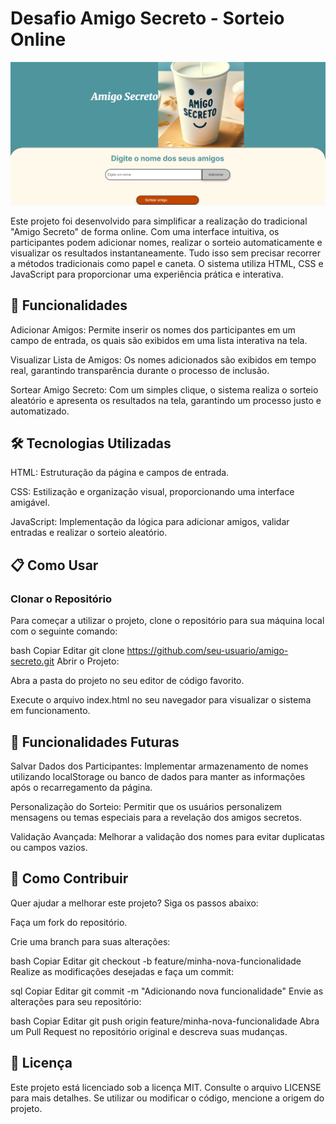 # **Desafio Amigo Secreto - Sorteio Online**
![Print do Projeto](assets/Amigo%20Secreto.png)

Este projeto foi desenvolvido para simplificar a realização do tradicional "Amigo Secreto" de forma online. Com uma interface intuitiva, os participantes podem adicionar nomes, realizar o sorteio automaticamente e visualizar os resultados instantaneamente. Tudo isso sem precisar recorrer a métodos tradicionais como papel e caneta. O sistema utiliza HTML, CSS e JavaScript para proporcionar uma experiência prática e interativa.

## **🚀 Funcionalidades**

Adicionar Amigos: Permite inserir os nomes dos participantes em um campo de entrada, os quais são exibidos em uma lista interativa na tela.

Visualizar Lista de Amigos: Os nomes adicionados são exibidos em tempo real, garantindo transparência durante o processo de inclusão.

Sortear Amigo Secreto: Com um simples clique, o sistema realiza o sorteio aleatório e apresenta os resultados na tela, garantindo um processo justo e automatizado.

## **🛠️ Tecnologias Utilizadas**

HTML: Estruturação da página e campos de entrada.

CSS: Estilização e organização visual, proporcionando uma interface amigável.

JavaScript: Implementação da lógica para adicionar amigos, validar entradas e realizar o sorteio aleatório.

## **📋 Como Usar**

### **Clonar o Repositório**

Para começar a utilizar o projeto, clone o repositório para sua máquina local com o seguinte comando:

bash
Copiar
Editar
git clone https://github.com/seu-usuario/amigo-secreto.git
Abrir o Projeto:

Abra a pasta do projeto no seu editor de código favorito.

Execute o arquivo index.html no seu navegador para visualizar o sistema em funcionamento.

## **🔮 Funcionalidades Futuras**

Salvar Dados dos Participantes: Implementar armazenamento de nomes utilizando localStorage ou banco de dados para manter as informações após o recarregamento da página.

Personalização do Sorteio: Permitir que os usuários personalizem mensagens ou temas especiais para a revelação dos amigos secretos.

Validação Avançada: Melhorar a validação dos nomes para evitar duplicatas ou campos vazios.

## **🤝 Como Contribuir**

Quer ajudar a melhorar este projeto? Siga os passos abaixo:

Faça um fork do repositório.

Crie uma branch para suas alterações:

bash
Copiar
Editar
git checkout -b feature/minha-nova-funcionalidade
Realize as modificações desejadas e faça um commit:

sql
Copiar
Editar
git commit -m "Adicionando nova funcionalidade"
Envie as alterações para seu repositório:

bash
Copiar
Editar
git push origin feature/minha-nova-funcionalidade
Abra um Pull Request no repositório original e descreva suas mudanças.

## **📄 Licença**

Este projeto está licenciado sob a licença MIT. Consulte o arquivo LICENSE para mais detalhes. Se utilizar ou modificar o código, mencione a origem do projeto.

